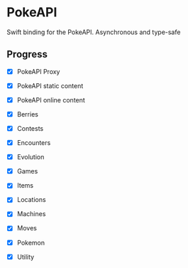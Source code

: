 #  PokeAPI

Swift binding for the PokeAPI. Asynchronous and type-safe

## Progress

- [x] PokeAPI Proxy
- [x] PokeAPI static content
- [x] PokeAPI online content

- [x] Berries
- [x] Contests
- [x] Encounters
- [x] Evolution
- [x] Games
- [x] Items
- [x] Locations
- [x] Machines
- [x] Moves
- [x] Pokemon
- [x] Utility

